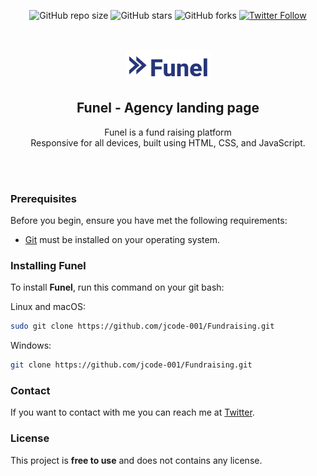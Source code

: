 <div align="center">
  
  ![GitHub repo size](https://img.shields.io/github/repo-size/jcode-001/fundraising)
  ![GitHub stars](https://img.shields.io/github/stars/jcode-001/fundraising)
  ![GitHub forks](https://img.shields.io/github/forks/jcode-001/fundraising)
  [![Twitter Follow](https://img.shields.io/twitter/follow/jcode001_?style=social)](https://twitter.com/intent/follow?screen_name=jcode001_)
 
  <br />
  <br />
  
  <img src="./readme-images/project-logo.png" />

  <h2 align="center">Funel - Agency landing page</h2>

Funel is a fund raising platform <br />Responsive for all devices, built using HTML, CSS, and JavaScript.

</div>

<br />
<br />

### Prerequisites

Before you begin, ensure you have met the following requirements:

- [Git](https://git-scm.com/downloads "Download Git") must be installed on your operating system.

### Installing Funel

To install **Funel**, run this command on your git bash:

Linux and macOS:

```bash
sudo git clone https://github.com/jcode-001/Fundraising.git
```

Windows:

```bash
git clone https://github.com/jcode-001/Fundraising.git
```

### Contact

If you want to contact with me you can reach me at [Twitter](https://www.twitter.com/jcode001).

### License

This project is **free to use** and does not contains any license.
